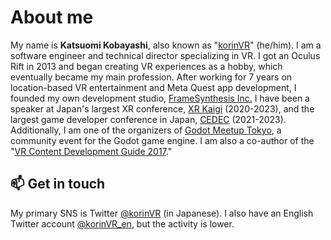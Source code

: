 # About me

My name is **Katsuomi Kobayashi**, also known as "[korinVR](https://x.com/korinVR_en)" (he/him). I am a software engineer and technical director specializing in VR. I got an Oculus Rift in 2013 and began creating VR experiences as a hobby, which eventually became my main profession. After working for 7 years on location-based VR entertainment and Meta Quest app development, I founded my own development studio, [FrameSynthesis Inc.](https://framesynthesis.com/) I have been a speaker at Japan's largest XR conference, [XR Kaigi](https://xrkaigi.com/) (2020-2023), and the largest game developer conference in Japan, [CEDEC](https://cedec.cesa.or.jp/) (2021-2023). Additionally, I am one of the organizers of [Godot Meetup Tokyo](https://godot-jp.connpass.com/), a community event for the Godot game engine. I am also a co-author of the "[VR Content Development Guide 2017](https://www.amazon.co.jp/dp/B0722Y22FK)."

## 📫  Get in touch

My primary SNS is Twitter <a href="https://twitter.com/korinVR">@korinVR</a> (in Japanese). I also have an English Twitter account <a href="https://twitter.com/korinVR_en">@korinVR_en</a>, but the activity is lower.
